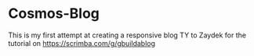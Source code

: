 # Cosmos-Blog
This is my first attempt at creating a responsive blog
TY to Zaydek for the tutorial on https://scrimba.com/g/gbuildablog
